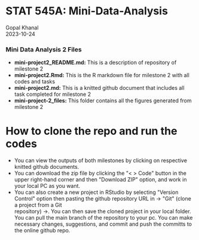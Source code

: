 # STAT 545A: Mini-Data-Analysis

Gopal Khanal\
2023-10-24

### **Mini Data Analysis 2 Files**

-   **mini-project2_README.md:** This is a description of repository of milestone 2
-   **mini-project2.Rmd:** This is the R markdown file for milestone 2 with all codes and tasks
-   **mini-project2.md:** This is a knitted github document that includes all task completed for milestone 2 
-   **mini-project-2_files:** This folder contains all the figures generated from milestone 2 

# How to clone the repo and run the codes 
-   You can view the outputs of both milestones by clicking on respective knitted github documents. 
-   You can download the zip file by clicking the "\< \> Code" button in the upper right-hand corner and then "Download ZIP" option, and work in your local PC as you want.
-   You can also create a new project in RStudio by selecting "Version Control" option then pasting the github repository URL in -\> "Git" (clone a project from a Git   
    repository) -\>. You can then save the cloned project in your local folder.  You can pull the main branch of the repository to your pc. You can make necessary changes, 
    suggestions, and commit and push the committs to the online github repo.
  
